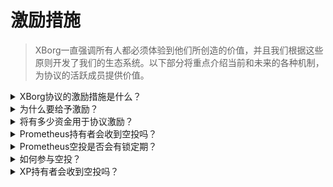# 激励措施

> XBorg一直强调所有人都必须体验到他们所创造的价值，并且我们根据这些原则开发了我们的生态系统。以下部分将重点介绍当前和未来的各种机制，为协议的活跃成员提供价值。

<details>

<summary>XBorg协议的激励措施是什么？</summary>

为了促进协议的发展，将向不同的人群提供一定的奖励：&#x20;

#### **早期支持者**

核心贡献者、早期协议用户、XP持有者和Prometheus持有者。

#### **社区**

XBorg理事会成员、荣誉徽章持有者、竞技玩家、比赛组织者和内容创作者。

#### **开发者激励**

漏洞赏金、技术文档、为在我们的应用网络上构建的开发者提供的拨款和开源贡献。

#### **协议使用激励**

电子竞技团队、社区业务发展、推荐计划、早期游戏整合和凭证网络策展人。\


</details>

<details>

<summary>为什么要给予激励？</summary>

XBorg的运作原则是激励对其生态系统做出积极贡献的参与者。无论是忠诚的社区成员、创新的开发者还是协议利用的积极参与者，XBorg都认识到奖励优秀和促进精英文化的重要性。集中化的价值积累与以社区为中心的理念背道而驰。因此，XBorg坚定地致力于确保在其整个生态系统中公平分配奖励。

</details>

<details>

<summary>将有多少资金用于协议激励？</summary>

根据XBG代币分配，总代币供应量的6%将用于协议激励。

</details>

<details>

<summary>Prometheus持有者会收到空投吗？</summary>

是的，空投总量将在总代币供应量的0.5%至2%之间变动。&#x20;

_为什么范围如此广泛？_&#x20;

在这个阶段，由于以下因素，我们无法给出预先确定的固定金额：&#x20;

* 交易所上市
* XBG估值

确实，一些一线交易所会否决空投金额和条件。&#x20;

</details>

<details>

<summary>Prometheus空投是否会有锁定期？</summary>

是的，它将线性释放12个月。&#x20;

</details>

<details>

<summary>如何参与空投？</summary>

如果你想参与空投，XBorg不适合你。&#x20;

</details>

<details>

<summary>XP持有者会收到空投吗？</summary>

是的，最活跃的贡献者将收到空投。&#x20;

_1个XP将价值多少？_&#x20;

在这个阶段，我们无法确认。&#x20;

</details>